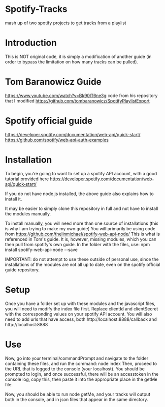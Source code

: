 # Spotify-Tracks
mash up of two spotify projects to get tracks from a playlist

# Introduction
This is NOT original code, it is simply a modification of another guide (in order to bypass the limitation on how many tracks can be pulled).

# Tom Baranowicz Guide
https://www.youtube.com/watch?v=Bk90lT6ne3g
code from his repository that I modified
https://github.com/tombaranowicz/SpotifyPlaylistExport

# Spotify official guide
https://developer.spotify.com/documentation/web-api/quick-start/
https://github.com/spotify/web-api-auth-examples

# Installation
To begin, you're going to want to set up a spotify API account, with a good tutorial provided here
https://developer.spotify.com/documentation/web-api/quick-start/

If you do not have node.js installed, the above guide also explains how to install it.

It may be easier to simply clone this repository in full and not have to install the modules manually. 

To install manually, you will need more than one source of installations (this is why I am trying to make my own guide)
You will primarily be using code from https://github.com/thelinmichael/spotify-web-api-node/
This is what is referenced in Tom's guide. It is, however, missing modules, which you can then pull from spotify's own guide.
In the folder with the files, use: npm install spotify-web-api-node --save



IMPORTANT: do not attempt to use these outside of personal use, since the installations of the modules are not all up to date, even on
the spotify official guide repository. 

# Setup
Once you have a folder set up with these modules and the javascript files, you will need to modify the index file first.
Replace clientId and clientSecret with the corresponding values on your spotify API account. You will also need to add urls
that have access, both http://localhost:8888/callback and http://localhost:8888

# Use
Now, go into your terminal/commandPrompt and navigate to the folder containing these files, and run the command: node index
Then, proceed to the URL that is logged to the console (your localhost).
You should be prompted to login, and once successful, there will be an accesstoken in the console log, copy this, then paste it
into the appropriate place in the getMe file. 

Now, you should be able to run node getMe, and your tracks will output both in the console, and in json files that appear in the same directory. 
